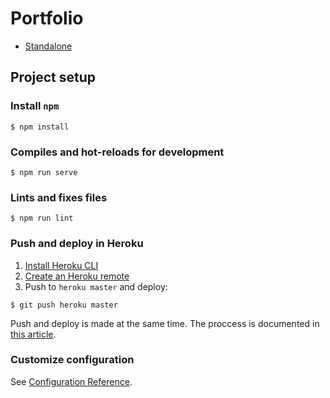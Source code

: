 # Portfolio

- [Standalone](http://www.anerodata.es)

## Project setup

### Install `npm`
```
$ npm install
```

### Compiles and hot-reloads for development
```
$ npm run serve
```

### Lints and fixes files
```
$ npm run lint
```

### Push and deploy in Heroku 
1. [Install Heroku CLI](https://devcenter.heroku.com/articles/heroku-cli#download-and-install)
2. [Create an Heroku remote](https://devcenter.heroku.com/articles/git#creating-a-heroku-remote)
3. Push to `heroku master` and deploy:

```
$ git push heroku master
```
Push and deploy is made at the same time. The proccess is documented in [this article](https://www.binarcode.com/blog/deploying-vue-apps-to-heroku-the-right-way/).

### Customize configuration
See [Configuration Reference](https://cli.vuejs.org/config/).
